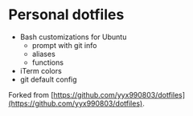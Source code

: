 # Personal dotfiles

- Bash customizations for Ubuntu
  - prompt with git info
  - aliases
  - functions
- iTerm colors
- git default config

 Forked from [https://github.com/yyx990803/dotfiles](https://github.com/yyx990803/dotfiles).
